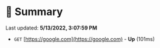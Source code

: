 # 📖 Summary
Last updated: **5/13/2022, 3:07:59 PM**

- `GET` [https://google.com](https://google.com) - **Up** (101ms)
